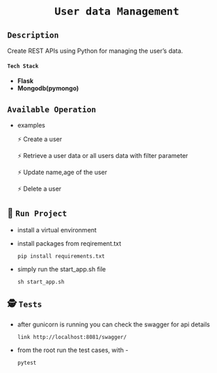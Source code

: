 <!--<p align="center" style="font-size: 25px;font-weight: 900;">User data Management</p>-->

<div align="center">

# **`User data Management`**
</div>

## **`Description`**

Create REST APIs using Python for managing the user’s data.

#### ****`Tech Stack`****

* **Flask**
* **Mongodb(pymongo)**

## **`Available Operation`**


* examples

    :zap: Create a user
    
    :zap: Retrieve a user data or all users data with filter parameter
    
    :zap: Update name,age of the user
    
    :zap: Delete a user
    

## :rocket:&nbsp;**`Run Project`**

* install a virtual environment
* install packages from reqirement.txt
    
    `pip install requirements.txt` 

* simply run the start_app.sh file

    `sh start_app.sh`
        
        
## :detective:&nbsp;**`Tests`**

* after gunicorn is running you can check the swagger for api details

    `link http://localhost:8081/swagger/`

* from the root run the test cases, with -
    
    `pytest`